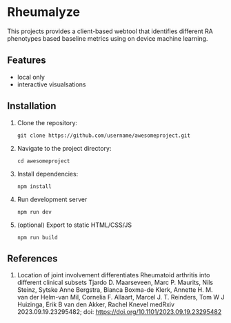 # Rheumalyze
This projects provides a client-based webtool that identifies different RA phenotypes based baseline metrics using on device machine learning.  

## Features
 - local only
 - interactive visualsations

## Installation
1. Clone the repository:
   ```
   git clone https://github.com/username/awesomeproject.git
   ```
2. Navigate to the project directory:
   ```
   cd awesomeproject
   ```
3. Install dependencies:
   ```
   npm install
   ```
4. Run development server
   ```
   npm run dev
   ```

5. (optional) Export to static HTML/CSS/JS
   ```
   npm run build
   ```
 
## References
1.	Location of joint involvement differentiates Rheumatoid arthritis into different clinical subsets Tjardo D. Maarseveen, Marc P. Maurits, Nils Steinz, Sytske Anne Bergstra, Bianca Boxma-de Klerk, Annette H. M. van der Helm-van Mil, Cornelia F. Allaart, Marcel J. T. Reinders, Tom W J Huizinga, Erik B van den Akker, Rachel Knevel medRxiv 2023.09.19.23295482; doi: https://doi.org/10.1101/2023.09.19.23295482
